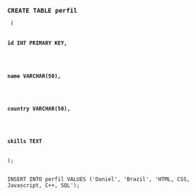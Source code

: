 <code>
<h3>CREATE TABLE perfil</h3> (
    <h4>id INT PRIMARY KEY,</h4>
    <h4>name VARCHAR(50),</h4>
    <h4>country VARCHAR(50),</h4>
    <h4>skills TEXT</h4>
);

INSERT INTO perfil VALUES ('Daniel', 'Brazil', 'HTML, CSS, Javascript, C++, SQL');
</code>
